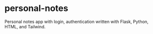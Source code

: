 # personal-notes
Personal notes app with login, authentication written with Flask, Python, HTML, and Tailwind.
